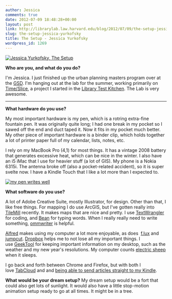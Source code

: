 ```yaml
---
author: Jessica
comments: true
date: 2012-07-09 18:48:28+00:00
layout: post
link: http://librarylab.law.harvard.edu/blog/2012/07/09/the-setup-jessica-yurkofsky/
slug: the-setup-jessica-yurkofsky
title: The Setup - Jessica Yurkofsky
wordpress_id: 1269
---
```


[![Jessica Yurkofsky, The Setup](http://librarylab.law.harvard.edu/blog/wp-content/uploads/2012/07/DSC_3374-1024x685.jpg)](http://librarylab.law.harvard.edu/blog/wp-content/uploads/2012/07/DSC_3374.jpg)

**Who are you, and what do you do?**

I'm Jessica. I just finished up the urban planning masters program over at the [GSD](http://www.gsd.harvard.edu/). I'm hanging out at the lab for the summer, working primarily on[ Time/Slice](http://librarylab.law.harvard.edu/blog/2012/06/14/timeslice/), a project I started in the [Library Test Kitchen](http://librarytestkitchen.org/). The Lab is very awesome.

** **

**What hardware do you use?**

My most important hardware is my pen, which is a rotring extra-fine fountain pen. It was originally quite long; I had one break in my pocket so I sawed off the end and duct taped it. Now it fits in my pocket much better. My other piece of important hardware is a binder clip, which holds together a lot of printer paper full of my calendar, lists, notes, etc.

I rely on my MacBook Pro (4,1) for most things. It has a vintage 2008 battery that generates excessive heat, which can be nice in the winter. I also have an i5 iMac that I use for heavier stuff (a lot of GIS). My phone is a Nokia 6315i. The antenna broke off (also a pocket-related accident), so it is super svelte now. I have a Kindle Touch that I like a lot more than I expected to.

[![my pen writes well](http://librarylab.law.harvard.edu/blog/wp-content/uploads/2012/07/photo-15-300x252.jpg)](http://librarylab.law.harvard.edu/blog/wp-content/uploads/2012/07/photo-15.jpg)




**What software do you use?**

A lot of Adobe Creative Suite, mostly Illustrator, for design. Other than that, I like free things. For mapping I do use ArcGIS, but I've gotten really into [TileMill](http://mapbox.com/tilemill/) recently. It makes maps that are nice and pretty. I use [TextWrangler](http://www.barebones.com/products/TextWrangler/) for coding, and [Bean](http://www.bean-osx.com/Bean.html) for typing words. When I really really need to write something, [ommwriter](http://www.ommwriter.com/) is helpful.

[Alfred](http://www.alfredapp.com/) makes using my computer a lot more enjoyable, as does  [f.lux](http://stereopsis.com/flux/) and [jumpcut](http://jumpcut.sourceforge.net/). [Dropbox](https://www.dropbox.com/) helps me to not lose all my important things. I use [GeekTool](http://projects.tynsoe.org/en/geektool/index.php) for keeping important information on my desktop, such as the weather and my new year's resolutions. My computer counts [electric sheep](http://www.electricsheep.org/) when it sleeps.

I go back and forth between Chrome and Firefox, but with both I love [TabCloud](https://chrometabcloud.appspot.com/) and and [being able to send articles straight to my Kindle](http://fivefilters.org/kindle-it/).

**What would be your dream setup?**
My dream setup would be a fort that could also get lots of sunlight. It would also have a little stop-motion animation setup ready to go at all times. It might be in a tree.
